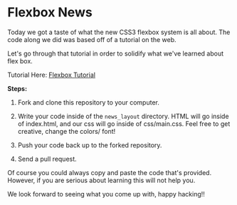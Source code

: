 # Flexbox News

Today we got a taste of what the new CSS3 flexbox system is all about. The code along we did was based off of a tutorial on the web.

Let's go through that tutorial in order to solidify what we've learned about flex box.

Tutorial Here: [Flexbox Tutorial](https://webdesign.tutsplus.com/tutorials/how-to-build-a-news-website-layout-with-flexbox--cms-26611)

**Steps:**

1. Fork and clone this repository to your computer.

2. Write your code inside of the `news_layout` directory. HTML will go inside of index.html, and our css will go inside of css/main.css. Feel free to get creative, change the colors/ font!

3. Push your code back up to the forked repository.

4. Send a pull request.

Of course you could always copy and paste the code that's provided. However, if you are serious about learning this will not help you.

We look forward to seeing what you come up with, happy hacking!!
